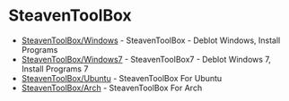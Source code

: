 # SteavenToolBox

- [SteavenToolBox/Windows](https://github.com/SteavenToolBox/Windows) - SteavenToolBox - Deblot Windows, Install Programs
- [SteavenToolBox/Windows7](https://github.com/SteavenToolBox/Windows7) - SteavenToolBox7 - Deblot Windows 7, Install Programs 7
- [SteavenToolBox/Ubuntu](https://github.com/SteavenToolBox/Ubuntu) - SteavenToolBox For Ubuntu
- [SteavenToolBox/Arch](https://github.com/SteavenToolBox/Ubuntu) - SteavenToolBox For Arch
